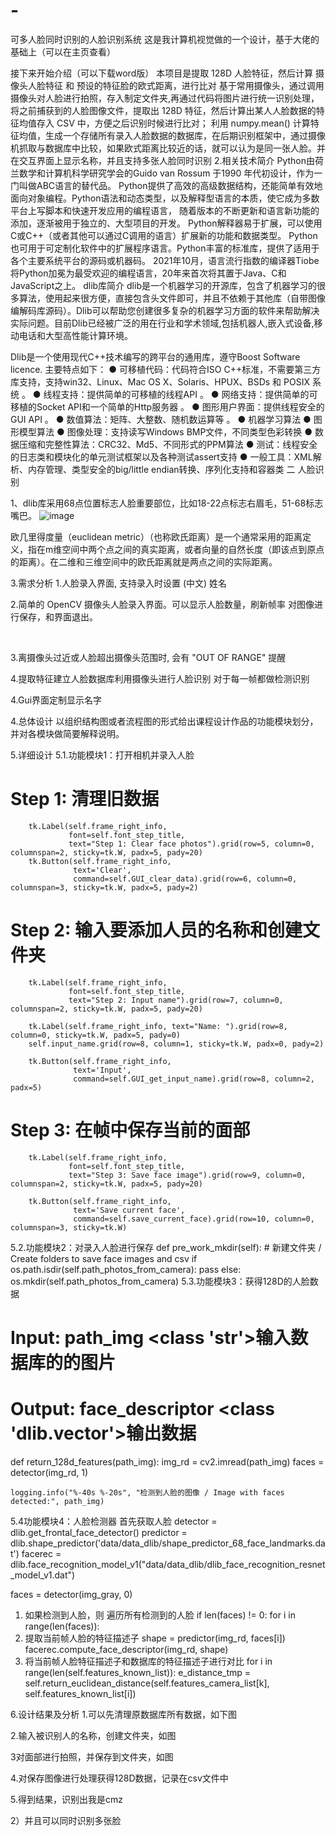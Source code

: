 # -
可多人脸同时识别的人脸识别系统
这是我计算机视觉做的一个设计，基于大佬的基础上（可以在主页查看）

接下来开始介绍（可以下载word版）
本项目是提取 128D 人脸特征，然后计算 摄像头人脸特征 和 预设的特征脸的欧式距离，进行比对
基于常用摄像头，通过调用摄像头对人脸进行拍照，存入制定文件夹,再通过代码将图片进行统一识别处理，将之前捕获到的人脸图像文件，提取出 128D 特征，然后计算出某人人脸数据的特征均值存入 CSV 中，方便之后识别时候进行比对；
利用 numpy.mean() 计算特征均值，生成一个存储所有录入人脸数据的数据库，在后期识别框架中，通过摄像机抓取与数据库中比较，如果欧式距离比较近的话，就可以认为是同一张人脸。并在交互界面上显示名称，并且支持多张人脸同时识别
2.相关技术简介
Python由荷兰数学和计算机科学研究学会的Guido van Rossum 于1990 年代初设计，作为一门叫做ABC语言的替代品。   Python提供了高效的高级数据结构，还能简单有效地面向对象编程。Python语法和动态类型，以及解释型语言的本质，使它成为多数平台上写脚本和快速开发应用的编程语言，   随着版本的不断更新和语言新功能的添加，逐渐被用于独立的、大型项目的开发。 
Python解释器易于扩展，可以使用C或C++（或者其他可以通过C调用的语言）扩展新的功能和数据类型。   Python 也可用于可定制化软件中的扩展程序语言。Python丰富的标准库，提供了适用于各个主要系统平台的源码或机器码。 
2021年10月，语言流行指数的编译器Tiobe将Python加冕为最受欢迎的编程语言，20年来首次将其置于Java、C和JavaScript之上。 
dlib库简介
       dlib是一个机器学习的开源库，包含了机器学习的很多算法，使用起来很方便，直接包含头文件即可，并且不依赖于其他库（自带图像编解码库源码）。Dlib可以帮助您创建很多复杂的机器学习方面的软件来帮助解决实际问题。目前Dlib已经被广泛的用在行业和学术领域,包括机器人,嵌入式设备,移动电话和大型高性能计算环境。

Dlib是一个使用现代C++技术编写的跨平台的通用库，遵守Boost Software licence. 主要特点如下：
● 可移植代码：代码符合ISO C++标准，不需要第三方库支持，支持win32、Linux、Mac OS X、Solaris、HPUX、BSDs 和 POSIX 系统 。
● 线程支持：提供简单的可移植的线程API 。
● 网络支持：提供简单的可移植的Socket API和一个简单的Http服务器 。
● 图形用户界面：提供线程安全的GUI API 。
● 数值算法：矩阵、大整数、随机数运算等 。
● 机器学习算法
● 图形模型算法
● 图像处理：支持读写Windows BMP文件，不同类型色彩转换
● 数据压缩和完整性算法：CRC32、Md5、不同形式的PPM算法
● 测试：线程安全的日志类和模块化的单元测试框架以及各种测试assert支持
● 一般工具：XML解析、内存管理、类型安全的big/little endian转换、序列化支持和容器类
二 人脸识别

1、dlib库采用68点位置标志人脸重要部位，比如18-22点标志右眉毛，51-68标志嘴巴。
![image](https://user-images.githubusercontent.com/80191756/204095475-3ba278fb-7e0a-4570-95a9-cf9b4310df78.png)

欧几里得度量（euclidean metric）（也称欧氏距离）是一个通常采用的距离定义，指在m维空间中两个点之间的真实距离，或者向量的自然长度（即该点到原点的距离）。在二维和三维空间中的欧氏距离就是两点之间的实际距离。

3.需求分析
1.人脸录入界面, 支持录入时设置 (中文) 姓名
   

2.简单的 OpenCV 摄像头人脸录入界面。可以显示人脸数量，刷新帧率
对图像进行保存，和界面退出。          




 

3.离摄像头过近或人脸超出摄像头范围时, 会有 "OUT OF RANGE" 提醒



4.提取特征建立人脸数据库利用摄像头进行人脸识别 对于每一帧都做检测识别 

4.Gui界面定制显示名字

4.总体设计
以组织结构图或者流程图的形式给出课程设计作品的功能模块划分，并对各模块做简要解释说明。

5.详细设计
5.1.功能模块1：打开相机并录入人脸
# Step 1: 清理旧数据
        tk.Label(self.frame_right_info,
                 font=self.font_step_title,
                 text="Step 1: Clear face photos").grid(row=5, column=0, columnspan=2, sticky=tk.W, padx=5, pady=20)
        tk.Button(self.frame_right_info,
                  text='Clear',
                  command=self.GUI_clear_data).grid(row=6, column=0, columnspan=3, sticky=tk.W, padx=5, pady=2)

# Step 2: 输入要添加人员的名称和创建文件夹
        tk.Label(self.frame_right_info,
                 font=self.font_step_title,
                 text="Step 2: Input name").grid(row=7, column=0, columnspan=2, sticky=tk.W, padx=5, pady=20)

        tk.Label(self.frame_right_info, text="Name: ").grid(row=8, column=0, sticky=tk.W, padx=5, pady=0)
        self.input_name.grid(row=8, column=1, sticky=tk.W, padx=0, pady=2)

        tk.Button(self.frame_right_info,
                  text='Input',
                  command=self.GUI_get_input_name).grid(row=8, column=2, padx=5)

# Step 3: 在帧中保存当前的面部
        tk.Label(self.frame_right_info,
                 font=self.font_step_title,
                 text="Step 3: Save face image").grid(row=9, column=0, columnspan=2, sticky=tk.W, padx=5, pady=20)

        tk.Button(self.frame_right_info,
                  text='Save current face',
                  command=self.save_current_face).grid(row=10, column=0, columnspan=3, sticky=tk.W)


5.2.功能模块2：对录入人脸进行保存
 def pre_work_mkdir(self):
        # 新建文件夹 / Create folders to save face images and csv
        if os.path.isdir(self.path_photos_from_camera):
            pass
        else:
            os.mkdir(self.path_photos_from_camera)
5.3.功能模块3：获得128D的人脸数据
# Input:    path_img           <class 'str'>输入数据库的的图片
# Output:   face_descriptor    <class 'dlib.vector'>输出数据

def return_128d_features(path_img):
    img_rd = cv2.imread(path_img)
    faces = detector(img_rd, 1)

    logging.info("%-40s %-20s", "检测到人脸的图像 / Image with faces detected:", path_img)
5.4功能模块4：人脸检测器
   首先获取人脸
detector = dlib.get_frontal_face_detector()
predictor = dlib.shape_predictor('data/data_dlib/shape_predictor_68_face_landmarks.dat')
facerec = dlib.face_recognition_model_v1("data/data_dlib/dlib_face_recognition_resnet_model_v1.dat")

faces = detector(img_gray, 0)

1. 如果检测到人脸，则 遍历所有检测到的人脸
if len(faces) != 0:
       for i in range(len(faces)):
  2. 提取当前帧人脸的特征描述子
        shape = predictor(img_rd, faces[i])
        facerec.compute_face_descriptor(img_rd, shape)
  3. 将当前帧人脸特征描述子和数据库的特征描述子进行对比
        for i in range(len(self.features_known_list)):
            e_distance_tmp = self.return_euclidean_distance(self.features_camera_list[k], self.features_known_list[i])

6.设计结果及分析
1.可以先清理原数据库所有数据，如下图



2.输入被识别人的名称，创建文件夹，如图








3对面部进行拍照，并保存到文件夹，如图









4.对保存图像进行处理获得128D数据，记录在csv文件中






5.得到结果，识别出我是cmz


2）并且可以同时识别多张脸
